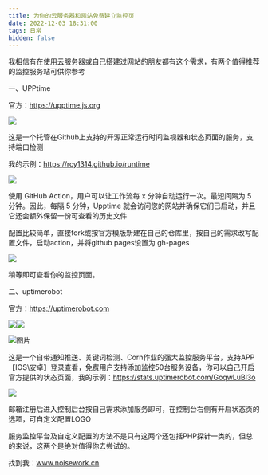 ```yaml
---
title: 为你的云服务器和网站免费建立监控页
date: 2022-12-03 18:31:00
tags: 日常
hidden: false
---
```

<meta name="referrer" content="no-referrer" />
<!-- more -->

我相信有在使用云服务器或自己搭建过网站的朋友都有这个需求，有两个值得推荐的监控服务站可供你参考

一、UPPtime

官方：https://upptime.js.org

![](//i0.hdslb.com/bfs/article/5ff80f4270ac0941bf00607761707a4a2e52bd3a.png)

  

  

这是一个托管在Github上支持的开源正常运行时间监视器和状态页面的服务，支持端口检测

我的示例：https://rcy1314.github.io/runtime

![](//i0.hdslb.com/bfs/article/465fd7e1215ecc5ef7656cb7f500ec31316dada6.png)

  

  

使用 GitHub Action，用户可以让工作流每 x 分钟自动运行一次。最短间隔为 5 分钟。因此，每隔 5 分钟，Upptime
就会访问您的网站并确保它们已启动，并且它还会额外保留一份可查看的历史文件

配置比较简单，直接fork或按官方模版新建在自己的仓库里，按自己的需求改写配置文件，启动action，并将github pages设置为 gh-pages

![](//i0.hdslb.com/bfs/article/22a0e255d9d6528101c8b8aeef35741a58278e36.png)

  

稍等即可查看你的监控页面。  

二、uptimerobot

官方：https://uptimerobot.com

![](//i0.hdslb.com/bfs/article/cee0d14946f02509a620683a05f4adf2a58e71f5.png)![](//i0.hdslb.com/bfs/article/44b936b39c0ebb604aa7e1cab65a95e7d4f325ad.png)

  

![图片](//i0.hdslb.com/bfs/article/7e0eadddf50082a3c7fa2ec6cba721f1b10ff5ff.png)

  

这是一个自带通知推送、关键词检测、Corn作业的强大监控服务平台，支持APP【IOS\安卓】登录查看，免费用户支持添加监控50台服务设备，你可以自己开启官方提供的状态页面，我的示例：https://stats.uptimerobot.com/GoqwLuBl3o

![](//i0.hdslb.com/bfs/article/102698ad741a08bb290eaf9bcf97cd46201821dd.png)

  

邮箱注册后进入控制后台按自己需求添加服务即可，在控制台右侧有开启状态页的选项，可自定义配置LOGO

  

  

服务监控平台及自定义配置的方法不是只有这两个还包括PHP探针一类的，但总的来说，这两个是绝对值得你去尝试的。

找到我：www.noisework.cn

  

